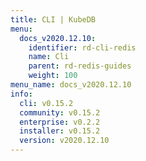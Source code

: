 ```yaml
---
title: CLI | KubeDB
menu:
  docs_v2020.12.10:
    identifier: rd-cli-redis
    name: Cli
    parent: rd-redis-guides
    weight: 100
menu_name: docs_v2020.12.10
info:
  cli: v0.15.2
  community: v0.15.2
  enterprise: v0.2.2
  installer: v0.15.2
  version: v2020.12.10
---
```


